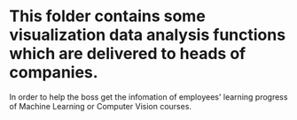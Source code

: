 # This folder contains some visualization data analysis functions which are delivered to heads of companies.
In order to help the boss get the infomation of employees' learning progress of Machine Learning or Computer Vision courses.
